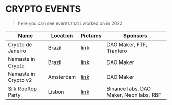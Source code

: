 



# CRYPTO EVENTS

> here you can see events that i worked on in 2022

| Name | Location | Pictures | Sponsors |
| ----------- | ----------- | ----------- | ----------- |
| Crypto de Janeiro | Brazil | [link](https://twitter.com/thedaomaker/status/1511381142737465344?s=61&t=oAT0MYaUklSJwq3ysUWnwg) | DAO Maker, FTF, Tranfero|
| Namaste in Crypto | Brazil | [link](https://twitter.com/chiefvibe/status/1504081886230065153?s=61&t=oAT0MYaUklSJwq3ysUWnwg)| DAO Maker|
| Namaste in Crypto v2 | Amsterdam | [link](https://twitter.com/chiefvibe/status/1517161401890004993?s=61&t=oAT0MYaUklSJwq3ysUWnwg) | DAO Maker|
| Silk Rooftop Party | Lisbon| [link](https://twitter.com/chiefvibe/status/1466035540864737289?s=61&t=9p1b9RcfERAV1F1VUs6_Ow)| Binance labs, DAO Maker, Neon labs, RBF| 
